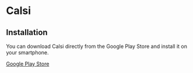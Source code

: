 # Calsi

## Installation
You can download Calsi directly from the Google Play Store and install it on your smartphone.

[Google Play Store](https://play.google.com/store/apps/details?id=com.calsi&pcampaignid=web_share)

